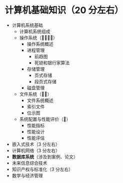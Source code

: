# 计算机基础知识（20 分左右）

- 计算机系统基础
  - 计算机系统组成
  - 操作系统（🌟🌟🌟🌟）
    - 操作系统概述
    - 进程管理
      - 前趋图
      - 死锁和银行家算法
    - 存储管理
      - 页式存储
      - 段页式存储
    - 磁盘管理
  - 文件系统（🌟🌟）
    - 文件系统概述
    - 索引文件
    - 位示图
  - 系统配置与性能评价（🌟）
    - 性能指标
    - 性能设计
    - 性能评估
- 嵌入式技术（3 分左右）
- 计算机网络（3 分左右）
- **数据库系统**（涉及到案例、论文）
- 未来信息综合技术
- 知识产权与标准化（3 分左右）
- 数学与经济管理

